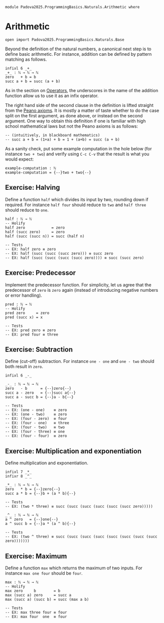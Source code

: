 ```
module Padova2025.ProgrammingBasics.Naturals.Arithmetic where
```

# Arithmetic

```
open import Padova2025.ProgrammingBasics.Naturals.Base
```

Beyond the definition of the natural numbers, a canonical next step is to
define basic arithmetic. For instance, addition can be defined by pattern
matching as follows.

```
infixl 6 _+_
_+_ : ℕ → ℕ → ℕ
zero   + b = b
succ a + b = succ (a + b)
```

As in the section on [Operators](Padova2025.ProgrammingBasics.Operators.html),
the underscores in the name of the addition function allow us to use it as an
infix operator.

The right hand side of the second clause in the definition is lifted straight
from the [Peano axioms](https://en.wikipedia.org/wiki/Peano_axioms). It is
mostly a matter of taste whether to do the case split on the first argument, as
done above, or instead on the second argument. One way to obtain this
definition if one is familiar with high school mathematical laws but not the
Peano axioms is as follows:

```
-- (intuitively, in blackboard mathematics)
-- succ a + b = (1+a) + b = 1 + (a+b) = succ (a + b)
```

As a sanity check, put some example computation in the hole below (for instance
`two + two`) and verify using `C-c C-v` that the result is what you would
expect:

```
example-computation : ℕ
example-computation = {--}two + two{--}
```


## Exercise: Halving

Define a function `half` which divides its input by two, rounding down if
required. For instance `half four` should reduce to `two` and `half three`
should reduce to `one`.

```
half : ℕ → ℕ
-- Holify
half zero            = zero
half (succ zero)     = zero
half (succ (succ n)) = succ (half n)

-- Tests
-- EX: half zero ≡ zero
-- EX: half (succ (succ (succ zero))) ≡ succ zero
-- EX: half (succ (succ (succ (succ zero)))) ≡ succ (succ zero)
```


## Exercise: Predecessor

Implement the predecessor function. For simplicity, let us agree that the
predecessor of `zero` is `zero` again (instead of introducing negative numbers
or error handling).

```
pred : ℕ → ℕ
-- Holify
pred zero     = zero
pred (succ x) = x

-- Tests
-- EX: pred zero ≡ zero
-- EX: pred four ≡ three
```


## Exercise: Subtraction

Define (cut-off) subtraction. For instance `one - one` and `one - two` should
both result in `zero`.

```
infixl 6 _-_
```

```
_-_ : ℕ → ℕ → ℕ
zero   - b      = {--}zero{--}
succ a - zero   = {--}succ a{--}
succ a - succ b = {--}a - b{--}

-- Tests
-- EX: (one - one)    ≡ zero
-- EX: (one - two)    ≡ zero
-- EX: (four - zero)  ≡ four
-- EX: (four - one)   ≡ three
-- EX: (four - two)   ≡ two
-- EX: (four - three) ≡ one
-- EX: (four - four)  ≡ zero
```


## Exercise: Multiplication and exponentiation

Define multiplication and exponentiation.

```
infixl 7 _*_
infixr 8 _^_
```

```
_*_ : ℕ → ℕ → ℕ
zero   * b = {--}zero{--}
succ a * b = {--}b + (a * b){--}

-- Tests
-- EX: (two * three) ≡ succ (succ (succ (succ (succ (succ zero)))))
```

```
_^_ : ℕ → ℕ → ℕ
a ^ zero   = {--}one{--}
a ^ succ b = {--}a * (a ^ b){--}

-- Tests
-- EX: (two ^ three) ≡ succ (succ (succ (succ (succ (succ (succ (succ zero)))))))
```


## Exercise: Maximum

Define a function `max` which returns the maximum of two inputs.
For instance `max one four` should be `four`.

```
max : ℕ → ℕ → ℕ
-- Holify
max zero     b        = b
max (succ a) zero     = succ a
max (succ a) (succ b) = succ (max a b)

-- Tests
-- EX: max three four ≡ four
-- EX: max four  one  ≡ four
```


